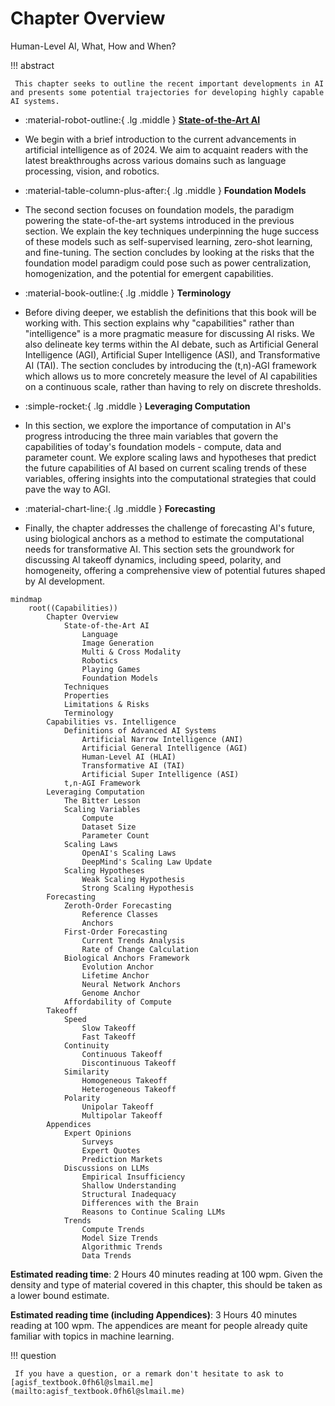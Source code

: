 # Chapter Overview

Human-Level AI, What, How and When?

!!! abstract

     This chapter seeks to outline the recent important developments in AI and presents some potential trajectories for developing highly capable AI systems.

<div class="grid cards" markdown>

- :material-robot-outline:{ .lg .middle } **[State-of-the-Art AI](1-State-of-the-Art-AI/)**

- We begin with a brief introduction to the current advancements in artificial intelligence as of 2024. We aim to acquaint readers with the latest breakthroughs across various domains such as language processing, vision, and robotics.

- :material-table-column-plus-after:{ .lg .middle } __Foundation Models__

- The second section focuses on foundation models, the paradigm powering the state-of-the-art systems introduced in the previous section. We explain the key techniques underpinning the huge success of these models such as self-supervised learning, zero-shot learning, and fine-tuning. The section concludes by looking at the risks that the foundation model paradigm could pose such as power centralization, homogenization, and the potential for emergent capabilities.

- :material-book-outline:{ .lg .middle } __Terminology__

- Before diving deeper, we establish the definitions that this book will be working with. This section explains why "capabilities" rather than "intelligence" is a more pragmatic measure for discussing AI risks. We also delineate key terms within the AI debate, such as Artificial General Intelligence (AGI), Artificial Super Intelligence (ASI), and Transformative AI (TAI). The section concludes by introducing the (t,n)-AGI framework which allows us to more concretely measure the level of AI capabilities on a continuous scale, rather than having to rely on discrete thresholds.

- :simple-rocket:{ .lg .middle } __Leveraging Computation__

- In this section, we explore the importance of computation in AI's progress introducing the three main variables that govern the capabilities of today's foundation models - compute, data and parameter count. We explore scaling laws and hypotheses that predict the future capabilities of AI based on current scaling trends of these variables, offering insights into the computational strategies that could pave the way to AGI.

- :material-chart-line:{ .lg .middle } __Forecasting__

- Finally, the chapter addresses the challenge of forecasting AI's future, using biological anchors as a method to estimate the computational needs for transformative AI. This section sets the groundwork for discussing AI takeoff dynamics, including speed, polarity, and homogeneity, offering a comprehensive view of potential futures shaped by AI development.

</div>

``` mermaid
mindmap
    root((Capabilities))
        Chapter Overview
            State-of-the-Art AI
                Language
                Image Generation
                Multi & Cross Modality
                Robotics
                Playing Games
                Foundation Models
            Techniques
            Properties
            Limitations & Risks
            Terminology
        Capabilities vs. Intelligence
            Definitions of Advanced AI Systems
                Artificial Narrow Intelligence (ANI)
                Artificial General Intelligence (AGI)
                Human-Level AI (HLAI)
                Transformative AI (TAI)
                Artificial Super Intelligence (ASI)
            t,n-AGI Framework
        Leveraging Computation
            The Bitter Lesson
            Scaling Variables
                Compute
                Dataset Size
                Parameter Count
            Scaling Laws
                OpenAI's Scaling Laws
                DeepMind's Scaling Law Update
            Scaling Hypotheses
                Weak Scaling Hypothesis
                Strong Scaling Hypothesis
        Forecasting
            Zeroth-Order Forecasting
                Reference Classes
                Anchors
            First-Order Forecasting
                Current Trends Analysis
                Rate of Change Calculation
            Biological Anchors Framework
                Evolution Anchor
                Lifetime Anchor
                Neural Network Anchors
                Genome Anchor
            Affordability of Compute
        Takeoff
            Speed
                Slow Takeoff
                Fast Takeoff
            Continuity
                Continuous Takeoff
                Discontinuous Takeoff
            Similarity
                Homogeneous Takeoff
                Heterogeneous Takeoff
            Polarity
                Unipolar Takeoff
                Multipolar Takeoff
        Appendices
            Expert Opinions
                Surveys
                Expert Quotes
                Prediction Markets
            Discussions on LLMs
                Empirical Insufficiency
                Shallow Understanding
                Structural Inadequacy
                Differences with the Brain
                Reasons to Continue Scaling LLMs
            Trends
                Compute Trends
                Model Size Trends
                Algorithmic Trends
                Data Trends
```


**Estimated reading time**: 2 Hours 40 minutes reading at 100 wpm. Given the density and type of material covered in this chapter, this should be taken as a lower bound estimate.

**Estimated reading time (including Appendices)**: 3 Hours 40 minutes reading at 100 wpm. The appendices are meant for people already quite familiar with topics in machine learning.

!!! question

     If you have a question, or a remark don't hesitate to ask to [agisf_textbook.0fh6l@slmail.me](mailto:agisf_textbook.0fh6l@slmail.me)
